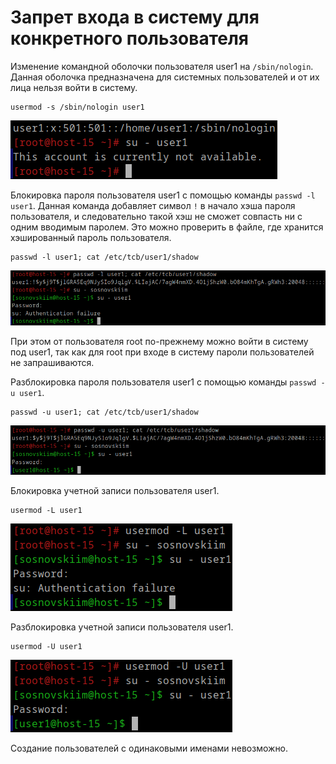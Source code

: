 # Запрет входа в систему для конкретного пользователя
Изменение командной оболочки пользователя user1 на `/sbin/nologin`.
Данная оболочка предназначена для системных пользователей и от их лица нельзя войти в систему.
```
usermod -s /sbin/nologin user1
```
![1.png](/solutions/task2_2/screenshots/1.png)

Блокировка пароля пользователя user1 с помощью команды `passwd -l user1`.
Данная команда добавляет символ `!` в начало хэша пароля пользователя,
и следовательно такой хэш не сможет совпасть ни с одним вводимым паролем.
Это можно проверить в файле, где хранится хэшированный пароль пользователя.
```
passwd -l user1; cat /etc/tcb/user1/shadow
```
![2.png](/solutions/task2_2/screenshots/2.png)

При этом от пользователя root по-прежнему можно войти в систему под user1,
так как для root при входе в систему пароли пользователей не запрашиваются.

Разблокировка пароля пользователя user1 с помощью команды `passwd -u user1`.
```
passwd -u user1; cat /etc/tcb/user1/shadow
```
![3.png](/solutions/task2_2/screenshots/3.png)

Блокировка учетной записи пользователя user1.
```
usermod -L user1
```
![4.png](/solutions/task2_2/screenshots/4.png)

Разблокировка учетной записи пользователя user1.
```
usermod -U user1
```
![5.png](/solutions/task2_2/screenshots/5.png)

Создание пользователей с одинаковыми именами невозможно.
